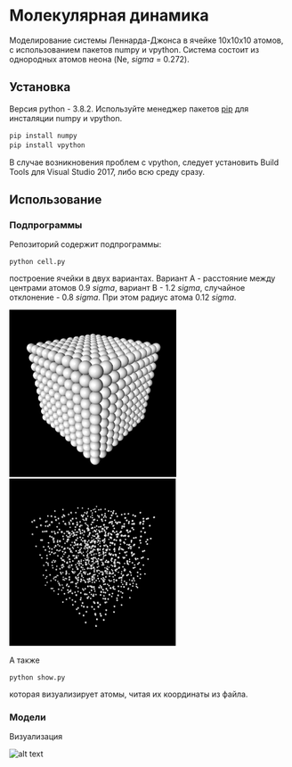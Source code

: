 # Молекулярная динамика

Моделирование системы Леннарда-Джонса в ячейке 10х10х10 атомов, с использованием пакетов numpy и vpython.
Система состоит из однородных атомов неона (Ne, *sigma* = 0.272).

## Установка

Версия python - 3.8.2. Используйте менеджер пакетов [pip](https://pip.pypa.io/en/stable/) для инсталяции numpy и vpython.

```bash
pip install numpy
pip install vpython
```
В случае возникновения проблем с vpython, следует установить Build Tools для Visual Studio 2017, либо всю среду сразу.

## Использование
### Подпрограммы
Репозиторий содержит подпрограммы:
```
python cell.py
```
построение ячейки в двух вариантах. Вариант А - расстояние между центрами атомов 0.9 *sigma*, вариант B - 1.2 *sigma*, случайное отклонение - 0.8 *sigma*. При этом радиус атома 0.12 *sigma*.

<span><img src="assets/option%20A.PNG" alt="drawing" height="300"/><img src="assets/option%20B.PNG" alt="drawing" height="300"/></span>

А также
```
python show.py
```
которая визуализирует атомы, читая их координаты из файла.

### Модели

Визуализация

<img src="assets/solution1.gif" alt="alt text" height="300"/>
